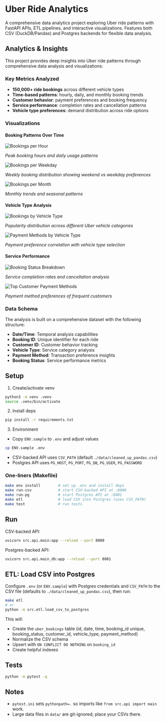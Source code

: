 # Uber Ride Analytics

A comprehensive data analytics project exploring Uber ride patterns with FastAPI APIs, ETL pipelines, and interactive visualizations. Features both CSV (DuckDB/Pandas) and Postgres backends for flexible data analysis.

## Analytics & Insights

This project provides deep insights into Uber ride patterns through comprehensive data analysis and visualizations:

### Key Metrics Analyzed
- **150,000+ ride bookings** across different vehicle types
- **Time-based patterns**: hourly, daily, and monthly booking trends
- **Customer behavior**: payment preferences and booking frequency
- **Service performance**: completion rates and cancellation patterns
- **Vehicle type preferences**: demand distribution across ride options

### Visualizations

#### Booking Patterns Over Time
![Bookings per Hour](src/viz/bookings_per_hour.png)

*Peak booking hours and daily usage patterns*

![Bookings per Weekday](src/viz/bookings_per_weekday.png)

*Weekly booking distribution showing weekend vs weekday preferences*

![Bookings per Month](src/viz/bookings_per_month.png)

*Monthly trends and seasonal patterns*

#### Vehicle Type Analysis
![Bookings by Vehicle Type](src/viz/bookings_by_vehicle_type.png)

*Popularity distribution across different Uber vehicle categories*

![Payment Methods by Vehicle Type](src/viz/payment_methods_by_vehicle_type.png)

*Payment preference correlation with vehicle type selection*

#### Service Performance
![Booking Status Breakdown](src/viz/booking_status_breakdown.png)

*Service completion rates and cancellation analysis*

![Top Customer Payment Methods](src/viz/top_customer_payment_methods.png)

*Payment method preferences of frequent customers*

### Data Schema
The analysis is built on a comprehensive dataset with the following structure:
- **Date/Time**: Temporal analysis capabilities
- **Booking ID**: Unique identifier for each ride
- **Customer ID**: Customer behavior tracking
- **Vehicle Type**: Service category analysis
- **Payment Method**: Transaction preference insights
- **Booking Status**: Service performance metrics

## Setup

1) Create/activate venv
```bash
python3 -m venv .venv
source .venv/bin/activate
```

2) Install deps
```bash
pip install -r requirements.txt
```

3) Environment
- Copy `ENV.sample` to `.env` and adjust values
```bash
cp ENV.sample .env
```
- CSV-backed API uses `CSV_PATH` (default `./data/cleaned_up_pandas.csv`)
- Postgres API uses `PG_HOST`, `PG_PORT`, `PG_DB`, `PG_USER`, `PG_PASSWORD`

### One-liners (Makefile)
```bash
make env install        # set up .env and install deps
make run-csv            # start CSV-backed API at :8000
make run-pg             # start Postgres API at :8001
make etl                # load CSV into Postgres (uses CSV_PATH)
make test               # run tests
```

## Run

CSV-backed API:
```bash
uvicorn src.api.main:app --reload --port 8000
```

Postgres-backed API:
```bash
uvicorn src.api.main_db:app --reload --port 8001
```

## ETL: Load CSV into Postgres

Configure `.env` (or `ENV.sample`) with Postgres credentials and `CSV_PATH` to the CSV file (defaults to `./data/cleaned_up_pandas.csv`), then run:

```bash
make etl
# or
python -m src.etl.load_csv_to_postgres
```

This will:
- Create the `uber_bookings` table (id, date, time, booking_id unique, booking_status, customer_id, vehicle_type, payment_method)
- Normalize the CSV schema
- Upsert with `ON CONFLICT DO NOTHING` on `booking_id`
- Create helpful indexes

## Tests
```bash
python -m pytest -q
```

## Notes
- `pytest.ini` sets `pythonpath=.` so imports like `from src.api import main` work.
- Large data files in `data/` are git-ignored; place your CSVs there.
